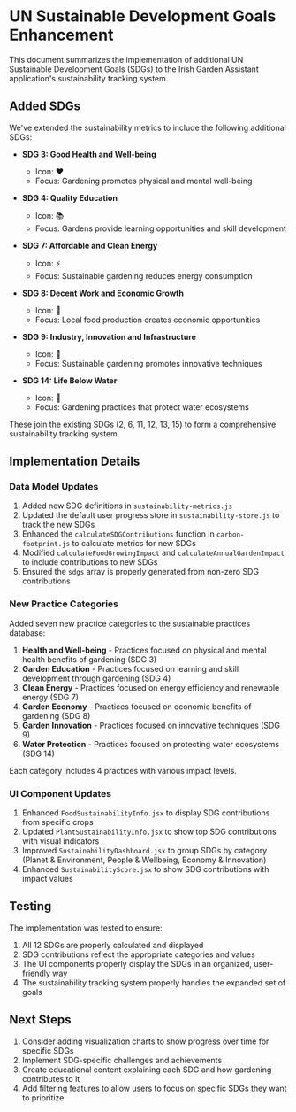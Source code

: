 # UN Sustainable Development Goals Enhancement

This document summarizes the implementation of additional UN Sustainable Development Goals (SDGs) to the Irish Garden Assistant application's sustainability tracking system.

## Added SDGs

We've extended the sustainability metrics to include the following additional SDGs:

- **SDG 3: Good Health and Well-being**

  - Icon: ❤️
  - Focus: Gardening promotes physical and mental well-being

- **SDG 4: Quality Education**

  - Icon: 📚
  - Focus: Gardens provide learning opportunities and skill development

- **SDG 7: Affordable and Clean Energy**

  - Icon: ⚡
  - Focus: Sustainable gardening reduces energy consumption

- **SDG 8: Decent Work and Economic Growth**

  - Icon: 💼
  - Focus: Local food production creates economic opportunities

- **SDG 9: Industry, Innovation and Infrastructure**

  - Icon: 🔧
  - Focus: Sustainable gardening promotes innovative techniques

- **SDG 14: Life Below Water**
  - Icon: 🌊
  - Focus: Gardening practices that protect water ecosystems

These join the existing SDGs (2, 6, 11, 12, 13, 15) to form a comprehensive sustainability tracking system.

## Implementation Details

### Data Model Updates

1. Added new SDG definitions in `sustainability-metrics.js`
2. Updated the default user progress store in `sustainability-store.js` to track the new SDGs
3. Enhanced the `calculateSDGContributions` function in `carbon-footprint.js` to calculate metrics for new SDGs
4. Modified `calculateFoodGrowingImpact` and `calculateAnnualGardenImpact` to include contributions to new SDGs
5. Ensured the `sdgs` array is properly generated from non-zero SDG contributions

### New Practice Categories

Added seven new practice categories to the sustainable practices database:

1. **Health and Well-being** - Practices focused on physical and mental health benefits of gardening (SDG 3)
2. **Garden Education** - Practices focused on learning and skill development through gardening (SDG 4)
3. **Clean Energy** - Practices focused on energy efficiency and renewable energy (SDG 7)
4. **Garden Economy** - Practices focused on economic benefits of gardening (SDG 8)
5. **Garden Innovation** - Practices focused on innovative techniques (SDG 9)
6. **Water Protection** - Practices focused on protecting water ecosystems (SDG 14)

Each category includes 4 practices with various impact levels.

### UI Component Updates

1. Enhanced `FoodSustainabilityInfo.jsx` to display SDG contributions from specific crops
2. Updated `PlantSustainabilityInfo.jsx` to show top SDG contributions with visual indicators
3. Improved `SustainabilityDashboard.jsx` to group SDGs by category (Planet & Environment, People & Wellbeing, Economy & Innovation)
4. Enhanced `SustainabilityScore.jsx` to show SDG contributions with impact values

## Testing

The implementation was tested to ensure:

1. All 12 SDGs are properly calculated and displayed
2. SDG contributions reflect the appropriate categories and values
3. The UI components properly display the SDGs in an organized, user-friendly way
4. The sustainability tracking system properly handles the expanded set of goals

## Next Steps

1. Consider adding visualization charts to show progress over time for specific SDGs
2. Implement SDG-specific challenges and achievements
3. Create educational content explaining each SDG and how gardening contributes to it
4. Add filtering features to allow users to focus on specific SDGs they want to prioritize
